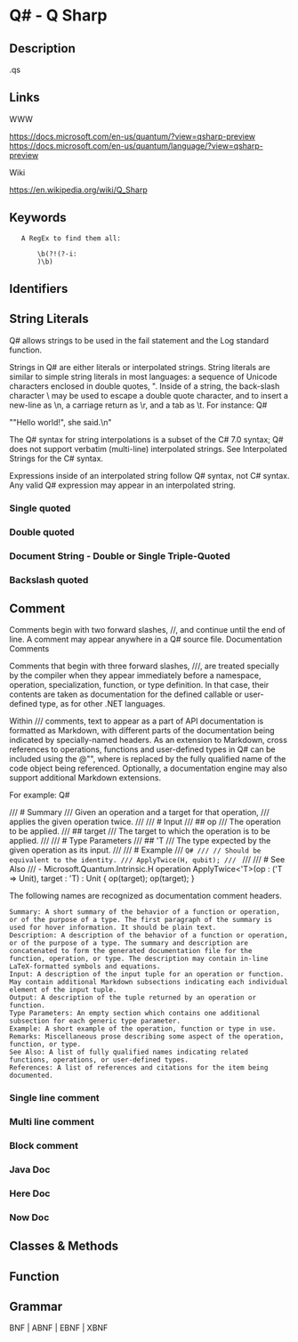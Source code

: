 
# Q# - Q Sharp

## Description

.qs


## Links

WWW

https://docs.microsoft.com/en-us/quantum/?view=qsharp-preview
https://docs.microsoft.com/en-us/quantum/language/?view=qsharp-preview

Wiki

https://en.wikipedia.org/wiki/Q_Sharp



## Keywords
~~~
   A RegEx to find them all:

       \b(?!(?-i:
       )\b)
~~~


## Identifiers


## String Literals

Q# allows strings to be used in the fail statement and the Log standard function.

Strings in Q# are either literals or interpolated strings. String literals are similar to simple string literals in most languages: a sequence of Unicode characters enclosed in double quotes, ". Inside of a string, the back-slash character \ may be used to escape a double quote character, and to insert a new-line as \n, a carriage return as \r, and a tab as \t. For instance:
Q#

"\"Hello world!\", she said.\n"

The Q# syntax for string interpolations is a subset of the C# 7.0 syntax; Q# does not support verbatim (multi-line) interpolated strings. See Interpolated Strings for the C# syntax.

Expressions inside of an interpolated string follow Q# syntax, not C# syntax. Any valid Q# expression may appear in an interpolated string.

### Single quoted

### Double quoted

### Document String - Double or Single Triple-Quoted

### Backslash quoted


## Comment


Comments begin with two forward slashes, //, and continue until the end of line. A comment may appear anywhere in a Q# source file.
Documentation Comments

Comments that begin with three forward slashes, ///, are treated specially by the compiler when they appear immediately before a namespace, operation, specialization, function, or type definition. In that case, their contents are taken as documentation for the defined callable or user-defined type, as for other .NET languages.

Within /// comments, text to appear as a part of API documentation is formatted as Markdown, with different parts of the documentation being indicated by specially-named headers. As an extension to Markdown, cross references to operations, functions and user-defined types in Q# can be included using the @"<ref target>", where <ref target> is replaced by the fully qualified name of the code object being referenced. Optionally, a documentation engine may also support additional Markdown extensions.

For example:
Q#

/// # Summary
/// Given an operation and a target for that operation,
/// applies the given operation twice.
///
/// # Input
/// ## op
/// The operation to be applied.
/// ## target
/// The target to which the operation is to be applied.
///
/// # Type Parameters
/// ## 'T
/// The type expected by the given operation as its input.
///
/// # Example
/// ```Q#
/// // Should be equivalent to the identity.
/// ApplyTwice(H, qubit);
/// ```
///
/// # See Also
/// - Microsoft.Quantum.Intrinsic.H
operation ApplyTwice<'T>(op : ('T => Unit), target : 'T) : Unit
{
    op(target);
    op(target);
}

The following names are recognized as documentation comment headers.

    Summary: A short summary of the behavior of a function or operation, or of the purpose of a type. The first paragraph of the summary is used for hover information. It should be plain text.
    Description: A description of the behavior of a function or operation, or of the purpose of a type. The summary and description are concatenated to form the generated documentation file for the function, operation, or type. The description may contain in-line LaTeX-formatted symbols and equations.
    Input: A description of the input tuple for an operation or function. May contain additional Markdown subsections indicating each individual element of the input tuple.
    Output: A description of the tuple returned by an operation or function.
    Type Parameters: An empty section which contains one additional subsection for each generic type parameter.
    Example: A short example of the operation, function or type in use.
    Remarks: Miscellaneous prose describing some aspect of the operation, function, or type.
    See Also: A list of fully qualified names indicating related functions, operations, or user-defined types.
    References: A list of references and citations for the item being documented.


### Single line comment

### Multi line comment

### Block comment

### Java Doc

### Here Doc

### Now Doc


## Classes & Methods


## Function


## Grammar

BNF | ABNF | EBNF | XBNF

